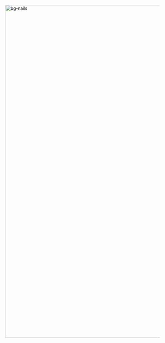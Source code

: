 <img width="1920" height="1080" alt="bg-nails" src="https://github.com/user-attachments/assets/13982a94-54ed-4f4a-b567-ea8c843770b2" />
